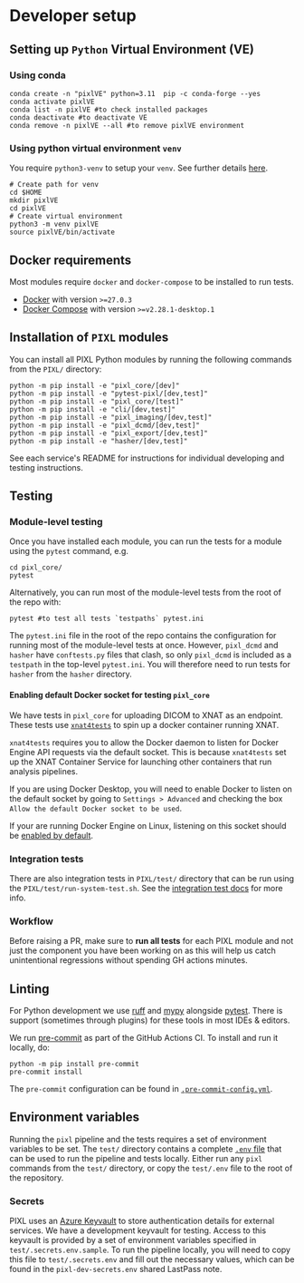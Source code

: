 # Developer setup

## Setting up `Python` Virtual Environment (VE)

### Using conda
```
conda create -n "pixlVE" python=3.11  pip -c conda-forge --yes
conda activate pixlVE
conda list -n pixlVE #to check installed packages
conda deactivate #to deactivate VE 
conda remove -n pixlVE --all #to remove pixlVE environment 
```

### Using python virtual environment `venv`
You require `python3-venv` to setup your `venv`. See further details [here](https://docs.python.org/3/library/venv.html).
```
# Create path for venv
cd $HOME
mkdir pixlVE
cd pixlVE
# Create virtual environment
python3 -m venv pixlVE
source pixlVE/bin/activate
```

## Docker requirements 
Most modules require `docker` and `docker-compose` to be installed to run tests.
* [Docker](https://docs.docker.com/get-docker/) with version `>=27.0.3`
* [Docker Compose](https://docs.docker.com/compose/install/#installation-scenarios) with version `>=v2.28.1-desktop.1`

## Installation of `PIXL` modules

You can install all PIXL Python modules by running the following commands from the `PIXL/` directory:

```shell
python -m pip install -e "pixl_core/[dev]"
python -m pip install -e "pytest-pixl/[dev,test]"
python -m pip install -e "pixl_core/[test]"
python -m pip install -e "cli/[dev,test]"
python -m pip install -e "pixl_imaging/[dev,test]"
python -m pip install -e "pixl_dcmd/[dev,test]"
python -m pip install -e "pixl_export/[dev,test]"
python -m pip install -e "hasher/[dev,test]"
```

See each service's README for instructions for individual developing and testing instructions.

## Testing

### Module-level testing

Once you have installed each module, you can run the tests for a module using the `pytest` command, e.g.

```shell
cd pixl_core/
pytest
```

Alternatively, you can run most of the module-level tests from the root of the repo with:

```shell
pytest #to test all tests `testpaths` pytest.ini
```

The `pytest.ini` file in the root of the repo contains the configuration for running most of the module-level tests at once.
However, `pixl_dcmd` and `hasher` have `conftests.py` files that clash, so only `pixl_dcmd` is included as a `testpath` in the
top-level `pytest.ini`. You will therefore need to run tests for `hasher` from the `hasher` directory.


#### Enabling default Docker socket for testing `pixl_core`

We have tests in `pixl_core` for uploading DICOM to XNAT as an endpoint. These tests use
[`xnat4tests`](https://github.com/Australian-Imaging-Service/xnat4tests) to spin up a docker container running XNAT.

`xnat4tests` requires you to allow the Docker daemon to listen for Docker Engine API requests via the default
socket. This is because `xnat4tests` set up the XNAT Container Service for launching other containers that run
analysis pipelines.

If you are using Docker Desktop, you will need to enable Docker to listen on the default socket by going to
`Settings > Advanced` and checking the box `Allow the default Docker socket to be used`.

If your are running Docker Engine on Linux, listening on this socket should be
[enabled by default](https://docs.docker.com/reference/cli/dockerd/#daemon-socket-option).


### Integration tests

There are also integration tests in `PIXL/test/` directory that can be run using the `PIXL/test/run-system-test.sh`. See the
[integration test docs](test/README.md) for more info.


### Workflow

Before raising a PR, make sure to **run all tests** for each PIXL module
and not just the component you have been working on as this will help us catch unintentional regressions without spending GH actions minutes.


## Linting

For Python development we use [ruff](https://docs.astral.sh/ruff/) and [mypy](https://mypy.readthedocs.io/)
alongside [pytest](https://www.pytest.org/).
There is support (sometimes through plugins) for these tools in most IDEs & editors.


We run [pre-commit](https://pre-commit.com/) as part of the GitHub Actions CI. To install and run it locally, do:

```shell
python -m pip install pre-commit
pre-commit install
```

The `pre-commit` configuration can be found in [`.pre-commit-config.yml`](../../.pre-commit-config.yaml).


## Environment variables

Running the `pixl` pipeline and the tests requires a set of environment variables to be set. The `test/`
directory contains a complete [`.env` file](../../test/.env) that can be used to run the pipeline and tests locally.
Either run any `pixl` commands from the `test/` directory, or copy the `test/.env` file to the root of the repository.

### Secrets

PIXL uses an [Azure Keyvault](../../README.md#project-secrets) to store authentication details for
external services. We have a development keyvault for testing. Access to this keyvault is provided
by a set of environment variables specified in `test/.secrets.env.sample`.
To run the pipeline locally, you will need to copy this file to `test/.secrets.env` and fill out
the necessary values, which can be found in the `pixl-dev-secrets.env` shared LastPass note.
